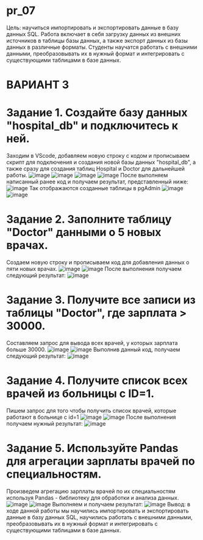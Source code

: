 # pr_07
Цель: научиться импортировать и экспортировать данные в базу данных SQL. Работа включает в себя загрузку данных из внешних источников в таблицы базы данных, а также экспорт данных из базы данных в различные форматы. Студенты научатся работать с внешними данными, преобразовывать их в нужный формат и интегрировать с существующими таблицами в базе данных.
# ВАРИАНТ 3
# Задание 1. Создайте базу данных "hospital_db" и подключитесь к ней.
Заходим в VScode, добавляем новую строку с кодом и прописываем скрипт для подключения и создания новой базы данных "hospital_db", а также сразу для создания таблиц Hospital и Doctor для дальнейшей работы.
![image](https://github.com/user-attachments/assets/40662c33-f286-448d-a968-fb506643162e)
![image](https://github.com/user-attachments/assets/f8a622ba-fffd-409f-a144-545839af24f1)
![image](https://github.com/user-attachments/assets/09bed345-6f87-4d4a-9f29-7cee216a97f3)
![image](https://github.com/user-attachments/assets/7b207a84-c579-4c07-bf5d-0f69d1a2fadb)
После выполняем написанный ранее код и получаем результат, представленный ниже:
![image](https://github.com/user-attachments/assets/a804dac6-700a-4163-ba64-c8ac03447a99)
Так отображаются созданные таблицы в pgAdmin
![image](https://github.com/user-attachments/assets/50a7d56a-3c11-45df-8630-2012f6c25bdb)
![image](https://github.com/user-attachments/assets/441bf345-d04c-4b71-8ab4-53a9f08a10c4)
# Задание 2. Заполните таблицу "Doctor" данными о 5 новых врачах.
Создаем новую строку и прописываем код для добавления данных о пяти новых врачах.
![image](https://github.com/user-attachments/assets/8d2bafd2-f3bd-46b1-8666-6f672134d21d)
![image](https://github.com/user-attachments/assets/fec2cc24-997f-4ae9-88db-c8126f282497)
После выполнения получаем следующий результат:
![image](https://github.com/user-attachments/assets/3f145793-f600-4f43-abe8-7af9b9cd51cc)
# Задание 3. Получите все записи из таблицы "Doctor", где зарплата > 30000.
Составляем запрос для вывода всех врачей, у которых зарплата больше 30000.
![image](https://github.com/user-attachments/assets/48c8b17f-c75b-47c5-b814-90d001e824ec)
![image](https://github.com/user-attachments/assets/974ba362-8247-4fee-b43f-f3eefd21ab48)
Выполнив данный код, получаем следующий результат:
![image](https://github.com/user-attachments/assets/7eaa92a6-c19e-4076-bf87-6df1994d49b3)
# Задание 4. Получите список всех врачей из больницы с ID=1.
Пишем запрос для того чтобы получить список врачей, которые работают в больнице с id=1
![image](https://github.com/user-attachments/assets/308a5ef1-d0f1-4660-aa58-dc10384b482f)
![image](https://github.com/user-attachments/assets/e9f0dbdc-329e-448b-9e70-c652ad26879f)
После выполнения получаем нужный результат:
![image](https://github.com/user-attachments/assets/9487413e-dbf2-4c2d-93fc-1ba9ac70ea61)
# Задание 5. Используйте Pandas для агрегации зарплаты врачей по специальностям.
Произведем агрегацию зарплаты врачей по их специальностям используя Pandas - библиотеку для обработки и анализа данных.
![image](https://github.com/user-attachments/assets/46a9d95d-18d3-4fd0-a979-af8abf94c876)
![image](https://github.com/user-attachments/assets/282e7d31-d31e-45ac-9bd6-3555083c5df4)
Выполняем и получаем результат:
![image](https://github.com/user-attachments/assets/23e0cda6-7cac-4fa2-99cc-ed0ed2222953)
Вывод: в ходе данной работы мы научились импортировать и экспортировать данные в базу данных SQL, научились работать с внешними данными, преобразовывать их в нужный формат и интегрировать с существующими таблицами в базе данных.



